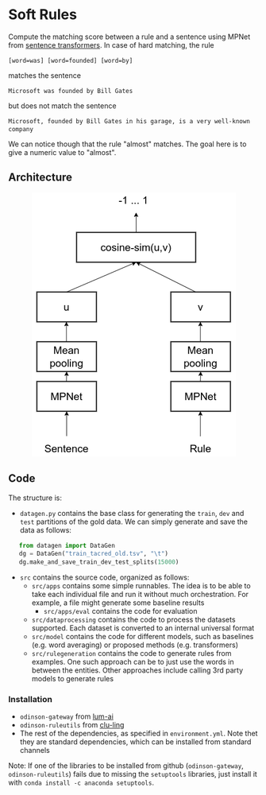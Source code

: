 # Soft Rules
Compute the matching score between a rule and a sentence using MPNet from [sentence transformers](https://www.sbert.net/docs/pretrained_models.html). In case of hard matching, the rule 
```
[word=was] [word=founded] [word=by]
```
matches the sentence
```
Microsoft was founded by Bill Gates
```
but does not match the sentence
```
Microsoft, founded by Bill Gates in his garage, is a very well-known company
```
We can notice though that the rule "almost" matches. The goal here is to give a numeric value to "almost".

## Architecture
<p align="center">
<img src="/docs/mpnet.png" alt="Architecture of our proposed method"/>
</p>

## Code

The structure is:
- `datagen.py` contains the base class for generating the `train`, `dev` and `test` partitions of the gold data. We can simply generate and save the data as follows:
```python
   from datagen import DataGen
   dg = DataGen("train_tacred_old.tsv", "\t")
   dg.make_and_save_train_dev_test_splits(15000)
```
- `src` contains the source code, organized as follows:
    - `src/apps` contains some simple runnables. The idea is to be able to take each individual file and run it without much orchestration. For example, a file might generate some baseline results
        - `src/apps/eval` contains the code for evaluation
    - `src/dataprocessing` contains the code to process the datasets supported. Each dataset is converted to an internal universal format
    - `src/model` contains the code for different models, such as baselines (e.g. word averaging) or proposed methods (e.g. transformers)
    - `src/rulegeneration` contains the code to generate rules from examples. One such approach can be to just use the words in between the entities. Other approaches include calling 3rd party models to generate rules


### Installation
- `odinson-gateway` from [lum-ai](https://github.com/lum-ai/odinson-gateway)
- `odinson-ruleutils` from [clu-ling](https://github.com/clu-ling/odinson-ruleutils)
- The rest of the dependencies, as specified in `environment.yml`. Note thet they are standard dependencies, which can be installed from standard channels

Note: If one of the libraries to be installed from github (`odinson-gateway`, `odinson-ruleutils`) fails due to missing the `setuptools` libraries, just install it with `conda install -c anaconda setuptools`.

